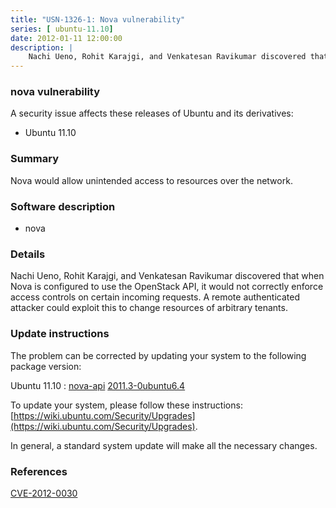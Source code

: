 ```yaml
---
title: "USN-1326-1: Nova vulnerability"
series: [ ubuntu-11.10]
date: 2012-01-11 12:00:00
description: |
    Nachi Ueno, Rohit Karajgi, and Venkatesan Ravikumar discovered that when Nova is configured to use the OpenStack API, it would not correctly enforce access controls on certain incoming requests. A remote authenticated attacker could exploit this to change resources of arbitrary tenants. 
--- 
```

 
### nova vulnerability

A security issue affects these releases of Ubuntu and its derivatives:

* Ubuntu 11.10

### Summary

Nova would allow unintended access to resources over the network. 

### Software description

* nova 

### Details

Nachi Ueno, Rohit Karajgi, and Venkatesan Ravikumar discovered that when Nova is configured to use the OpenStack API, it would not correctly enforce access controls on certain incoming requests. A remote authenticated attacker could exploit this to change resources of arbitrary tenants. 

### Update instructions

The problem can be corrected by updating your system to the following package version:

Ubuntu 11.10
 : [nova-api](https://launchpad.net/ubuntu/+source/nova) <span> [2011.3-0ubuntu6.4](https://launchpad.net/ubuntu/+source/nova/2011.3-0ubuntu6.4) </span> 

To update your system, please follow these instructions: [https://wiki.ubuntu.com/Security/Upgrades](https://wiki.ubuntu.com/Security/Upgrades).

In general, a standard system update will make all the necessary changes. 

### References

 [CVE-2012-0030](http://people.ubuntu.com/~ubuntu-security/cve/CVE-2012-0030)
 
